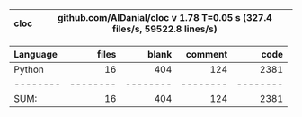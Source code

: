cloc|github.com/AlDanial/cloc v 1.78  T=0.05 s (327.4 files/s, 59522.8 lines/s)
--- | ---

Language|files|blank|comment|code
:-------|-------:|-------:|-------:|-------:
Python|16|404|124|2381
--------|--------|--------|--------|--------
SUM:|16|404|124|2381
